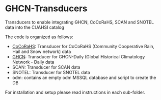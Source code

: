 # GHCN-Transducers
Transducers to enable integrating GHCN, CoCoRaHS, SCAN and SNOTEL data into the CUAHSI catalog

The code is organized as follows:
- [CoCoRaHS](CoCoRaHS/README.md): Transducer for CoCoRaHS (Community Cooperative Rain, Hail and Snow network) data
- [GHCN](GHCN/README.md): Transducer for GHCN-Daily (Global Historical Climatology Network - Daily data
- SCAN: Transducer for SCAN data
- SNOTEL: Transducer for SNOTEL data
- odm: contains an empty odm MSSQL database and script to create the DB

For installation and setup please read instructions in each sub-folder.
